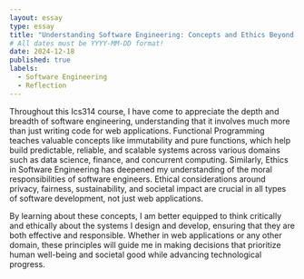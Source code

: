 ```yaml
---
layout: essay
type: essay
title: "Understanding Software Engineering: Concepts and Ethics Beyond Web Development"
# All dates must be YYYY-MM-DD format!
date: 2024-12-18
published: true
labels:
  - Software Engineering
  - Reflection
---
```


Throughout this Ics314 course, I have come to appreciate the depth and breadth of software engineering, understanding that it involves much more than just writing code for web applications. Functional Programming teaches valuable concepts like immutability and pure functions, which help build predictable, reliable, and scalable systems across various domains such as data science, finance, and concurrent computing. Similarly, Ethics in Software Engineering has deepened my understanding of the moral responsibilities of software engineers. Ethical considerations around privacy, fairness, sustainability, and societal impact are crucial in all types of software development, not just web applications.  

By learning about these concepts, I am better equipped to think critically and ethically about the systems I design and develop, ensuring that they are both effective and responsible. Whether in web applications or any other domain, these principles will guide me in making decisions that prioritize human well-being and societal good while advancing technological progress.
